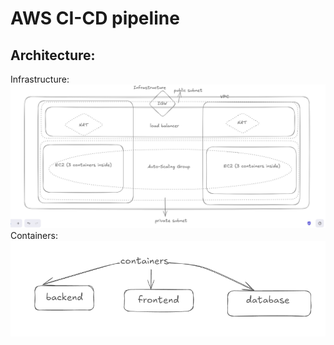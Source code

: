 # AWS CI-CD pipeline

## Architecture:
Infrastructure:
![alt text](arch-1.png)
Containers:
![alt text](arch-2.png)

